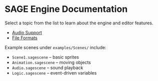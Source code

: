 # SAGE Engine Documentation

Select a topic from the list to learn about the engine and editor features.
* [Audio Support](audio.md)
* [File Formats](formats.md)

Example scenes under `examples/Scenes/` include:
- `Scene1.sagescene` – basic sprites
- `Animation.sagescene` – moving objects
- `Audio.sagescene` – sound playback
- `Logic.sagescene` – event-driven variables
